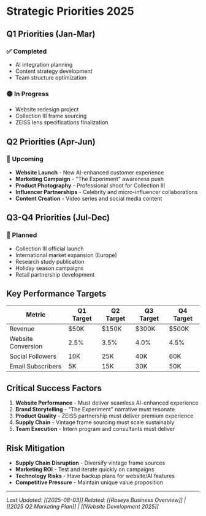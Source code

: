 # Strategic Priorities 2025

## Q1 Priorities (Jan-Mar)
### ✅ Completed
- AI integration planning
- Content strategy development
- Team structure optimization

### 🟡 In Progress
- Website redesign project
- Collection III frame sourcing
- ZEISS lens specifications finalization

## Q2 Priorities (Apr-Jun) 
### 🎯 Upcoming
- **Website Launch** - New AI-enhanced customer experience
- **Marketing Campaign** - "The Experiment" awareness push
- **Product Photography** - Professional shoot for Collection III
- **Influencer Partnerships** - Celebrity and micro-influencer collaborations
- **Content Creation** - Video series and social media content

## Q3-Q4 Priorities (Jul-Dec)
### 🔮 Planned
- Collection III official launch
- International market expansion (Europe)
- Research study publication
- Holiday season campaigns
- Retail partnership development

## Key Performance Targets
| Metric | Q1 Target | Q2 Target | Q3 Target | Q4 Target |
|--------|-----------|-----------|-----------|-----------|
| Revenue | $50K | $150K | $300K | $500K |
| Website Conversion | 2.5% | 3.5% | 4.0% | 4.5% |
| Social Followers | 10K | 25K | 40K | 60K |
| Email Subscribers | 5K | 15K | 30K | 50K |

## Critical Success Factors
1. **Website Performance** - Must deliver seamless AI-enhanced experience
2. **Brand Storytelling** - "The Experiment" narrative must resonate
3. **Product Quality** - ZEISS partnership must deliver premium experience
4. **Supply Chain** - Vintage frame sourcing must scale sustainably
5. **Team Execution** - Intern program and consultants must deliver

## Risk Mitigation
- **Supply Chain Disruption** - Diversify vintage frame sources
- **Marketing ROI** - Test and iterate quickly on campaigns
- **Technology Risks** - Have backup plans for website/AI features
- **Competitive Pressure** - Maintain unique value proposition

---
*Last Updated: [[2025-08-03]]*
*Related: [[Roseys Business Overview]] | [[2025 Q2 Marketing Plan]] | [[Website Development 2025]]*
